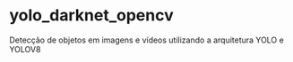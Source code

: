 # yolo_darknet_opencv
Detecção de objetos em imagens e vídeos utilizando a arquitetura YOLO e YOLOV8
